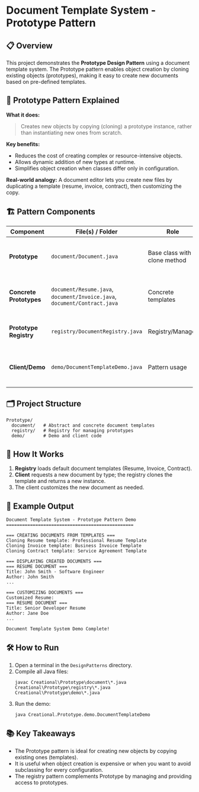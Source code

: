 # Document Template System - Prototype Pattern

## 📋 Overview

This project demonstrates the **Prototype Design Pattern** using a document template system. The Prototype pattern enables object creation by cloning existing objects (prototypes), making it easy to create new documents based on pre-defined templates.

## 🎯 Prototype Pattern Explained

**What it does:**
> Creates new objects by copying (cloning) a prototype instance, rather than instantiating new ones from scratch.

**Key benefits:**
- Reduces the cost of creating complex or resource-intensive objects.
- Allows dynamic addition of new types at runtime.
- Simplifies object creation when classes differ only in configuration.

**Real-world analogy:**
A document editor lets you create new files by duplicating a template (resume, invoice, contract), then customizing the copy.

## 🏗️ Pattern Components

| Component         | File(s) / Folder         | Role                | Description |
|-------------------|-------------------------|---------------------|-------------|
| **Prototype**     | `document/Document.java`| Base class with clone method | Declares the clone method for copying objects |
| **Concrete Prototypes** | `document/Resume.java`, `document/Invoice.java`, `document/Contract.java` | Concrete templates | Implement cloning for each document type |
| **Prototype Registry** | `registry/DocumentRegistry.java` | Registry/Manager | Stores and manages document templates |
| **Client/Demo**   | `demo/DocumentTemplateDemo.java` | Pattern usage | Uses the registry to create and customize documents |

## 🗂️ Project Structure

```
Prototype/
  document/   # Abstract and concrete document templates
  registry/   # Registry for managing prototypes
  demo/       # Demo and client code
```

## 🚦 How It Works

1. **Registry** loads default document templates (Resume, Invoice, Contract).
2. **Client** requests a new document by type; the registry clones the template and returns a new instance.
3. The client customizes the new document as needed.

## 🧩 Example Output

```
Document Template System - Prototype Pattern Demo
================================================

=== CREATING DOCUMENTS FROM TEMPLATES ===
Cloning Resume template: Professional Resume Template
Cloning Invoice template: Business Invoice Template
Cloning Contract template: Service Agreement Template

=== DISPLAYING CREATED DOCUMENTS ===
=== RESUME DOCUMENT ===
Title: John Smith - Software Engineer
Author: John Smith
...

=== CUSTOMIZING DOCUMENTS ===
Customized Resume:
=== RESUME DOCUMENT ===
Title: Senior Developer Resume
Author: Jane Doe
...

Document Template System Demo Complete!
```

## 🛠️ How to Run

1. Open a terminal in the `DesignPatterns` directory.
2. Compile all Java files:
   ```
   javac Creational\Prototype\document\*.java Creational\Prototype\registry\*.java Creational\Prototype\demo\*.java
   ```
3. Run the demo:
   ```
   java Creational.Prototype.demo.DocumentTemplateDemo
   ```

## 📚 Key Takeaways

- The Prototype pattern is ideal for creating new objects by copying existing ones (templates).
- It is useful when object creation is expensive or when you want to avoid subclassing for every configuration.
- The registry pattern complements Prototype by managing and providing access to prototypes.
